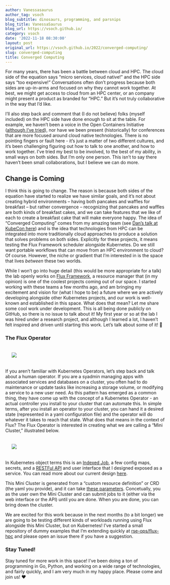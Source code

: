 ```yaml
---
author: Vanessasaurus
author_tag: vsoch
blog_subtitle: dinosaurs, programming, and parsnips
blog_title: VanessaSaurus
blog_url: https://vsoch.github.io/
category: vsoch
date: '2022-11-18 08:30:00'
layout: post
original_url: https://vsoch.github.io/2022/converged-computing/
slug: converged-computing
title: Converged Computing
---
```


<p>For many years, there has been a battle between cloud and HPC. The cloud side of the equation says “micro services, cloud native!”
and the HPC side says “too expensive!” Conversations often don’t progress because both sides are up-in-arms and 
focused on why they cannot work together. At best, we might get access to cloud from an HPC center,
or an company might present a product as branded for “HPC.” But it’s not truly collaborative in the way that I’d like.</p>


<p>I’ll also step back and comment that (I do not believe) folks (myself included) on the HPC side have done enough
to sit at the table. For example, we haven’t been a voice in the Open Containers Initiative (<a href="https://supercontainers.github.io/containers-wg/" target="_blank">although I’ve tried</a>), nor have we been present (historically) for conferences that are more focused around cloud native technologies.
There is no pointing fingers or fault here - it’s just a matter of two different cultures, and it’s been challenging figuring out how to talk to one another, and how to work together. I’ve tried my best to be involved, to the best of my ability, in small ways on both sides. But I’m only one person. This isn’t to say there haven’t been small collaborations, but I believe we can do more.</p>


<h2 id="change-is-coming">Change is Coming</h2>

<p>I think this is going to change. The reason is because both sides of the equation have started to realize we have similar goals,
and it’s not about creating hybrid environments – having both pancakes and waffles for breakfast – but rather convergence – recognizing that pancakes and waffles are both kinds of breakfast cakes, and we can take features that we like of each to create a breakfast cake that will make everyone happy.
The idea of “Converged Computing” comes from my amazing team (see <a href="https://www.youtube.com/watch?v=9VwAcSOtph0" target="_blank">Dan’s talk at KubeCon here</a>) and is the idea that technologies from HPC can be integrated into more traditionally cloud approaches to produce a solution that
solves problems on both sides. Explicitly for these projects, it means testing the Flux Framework scheduler alongside Kubernetes. Do we still want portable workflows that can move from an HPC environment to cloud? Of course.
However, the niche or gradient that I’m interested in is the space that lives <em>between</em> these two worlds.</p>


<p>While I won’t go into huge detail (this would be more appropriate for a talk) the lab openly works on 
<a href="https://github.com/flux-framework" target="_blank">Flux Framework</a>, a resource manager that (in my opinion) is one of the coolest projects coming out of our space. I started working with these teams a few months ago, and am bringing my excitement and vision for (what I hope to be) a future where we are actively developing alongside other Kubernetes projects, and our work is well-known and established in this space.
What does that mean? Let me share some cool work under development. This is all being done publicly on GitHub, so there is
no issue to talk about it! My first year or so at the lab I was hired under a research project, and although I learned a lot, I haven’t felt inspired and driven until starting this work. Let’s talk about some of it! 🎉️</p>


<h3 id="the-flux-operator">The Flux Operator</h3>

<div style="padding: 20px;">
<img src="https://flux-framework.org/flux-operator/_images/the-operator.jpg" />
</div>


<p>If you aren’t familiar with Kubernetes Operators, let’s step back and talk about a human operator. If you are a syadmin managing apps
with associated services and databases on a cluster, you often had to do maintenance or update tasks like increasing a storage volume,
or modifying a service to a new user need. As this pattern has emerged as a common thing, they have come up with the concept of a Kubernetes Operator - an actual controller you install to your cluster that can automate this. In simple terms, after you install an operator to your cluster,
you can hand it a desired state (represented in a yaml configuration file) and the operator will do whatever it takes to reach that state. What does that means in the context of Flux? The Flux Operator is interested in creating
what we are calling a “Mini Cluster,” illustrated below.</p>


<div style="padding: 20px;">
<img src="https://flux-framework.org/flux-operator/_images/design-three-team1.png" />
</div>


<p>In Kubernetes object terms this is an <a href="https://kubernetes.io/docs/tasks/job/indexed-parallel-processing-static/" target="_blank">Indexed Job</a>, a few config maps, secrets, and a <a href="https://flux-framework.org/flux-restful-api/" target="_blank">RESTFul API</a> and user interface that I designed exposed as a service.  You can read more about our current design <a href="https://flux-framework.org/flux-operator/development/designs.html" target="_blank">here</a>.</p>


<p>This Mini Cluster is generated from a “custom resource definition” or CRD (the yaml you provide), and it can take <a href="https://flux-framework.org/flux-operator/getting_started/custom-resource-definition.html" target="_blank">these parameters</a>. Concetually, you as the user own the Mini Cluster and can submit jobs to it (either via the web interface or the API) until you are done. When you are done, you can bring down the cluster.</p>


<p>We are excited for this work because in the next months (to a bit longer) we are going to be testing different kinds of workloads 
running using Flux alongside this Mini Cluster, but on Kubernetes! I’ve started a small repository of dummy examples that I’m extending quickly at
<a href="https://github.com/rse-ops/flux-hpc" target="_blank">rse-ops/flux-hpc</a> and please open an issue there if you have a suggestion.</p>


<h3 id="stay-tuned">Stay Tuned!</h3>

<p>Stay tuned for more work in this space! I’ve been doing a ton of programming in Go, Python, and working
on a wide range of technologies, and fairly quickly, and I am very much in my happy place. Please come and join us! ❤️</p>